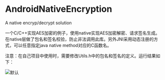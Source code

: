 # AndroidNativeEncryption
A native encryp/decrypt solution  

一个C/C++实现AES加密的例子，使用native实现AES加密解密、请求签名生成。
在native层做了包名和签名校验，防止非法调用此库。另外JNI采用动态注册的方式，可以任意指定java native method对应的C函数名。

注意：在自己项目中使用时，需要修改Utils.h中的包名和签名的定义。运行结果如下：

![默认](https://github.com/dfqin/AndroidNativeEncryption/blob/master/demo.jpg)
